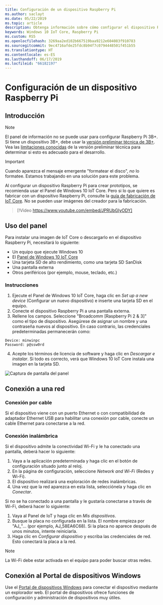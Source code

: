 ```yaml
---
title: Configuración de un dispositivo Raspberry Pi
ms.author: saclayt
ms.date: 05/22/2019
ms.topic: article
description: Obtenga información sobre cómo configurar el dispositivo Raspberry Pi con Windows 10 IoT Core.
keywords: Windows 10 IoT Core, Raspberry Pi
ms.custom: RS5
ms.openlocfilehash: 3269aa2ed102b667519baa9212e604083f910783
ms.sourcegitcommit: 9ec4716afde25fdc8b94f7c0794448501f451b55
ms.translationtype: HT
ms.contentlocale: es-ES
ms.lasthandoff: 06/17/2019
ms.locfileid: "66182197"
---
```

# <a name="setting-up-a-raspberry-pi"></a>Configuración de un dispositivo Raspberry Pi

## <a name="overview"></a>Introducción

> [!NOTE]
> El panel de información no se puede usar para configurar Raspberry Pi 3B+. Si tiene un dispositivo 3B+, debe usar la [versión preliminar técnica de 3B+](https://www.microsoft.com/en-us/software-download/windowsiot). Vea las [limitaciones conocidas](https://docs.microsoft.com/en-us/windows/iot-core/troubleshooting) de la versión preliminar técnica para determinar si esto es adecuado para el desarrollo.

> [!IMPORTANT]
> Cuando aparezca el mensaje emergente "formatear el disco", _no_ lo formatee. Estamos trabajando en una solución para este problema.

Al configurar un dispositivo Raspberry Pi para crear prototipos, se recomienda usar el Panel de Windows 10 IoT Core. Pero si lo que quiere es fabricar con un dispositivo Raspberry Pi, consulte la [guía de fabricación de IoT Core](https://docs.microsoft.com/en-us/windows-hardware/manufacture/iot/iot-core-manufacturing-guide). No se pueden usar imágenes del creador para la fabricación.
<br>
> [!Video https://www.youtube.com/embed/JPRUbGIyODY]

## <a name="using-the-dashboard"></a>Uso del panel

Para instalar una imagen de IoT Core o descargarlo en el dispositivo Raspberry Pi, necesitará lo siguiente:
* Un equipo que ejecute Windows 10 
* El [Panel de Windows 10 IoT Core](https://docs.microsoft.com/windows/iot-core/downloads)
* Una tarjeta SD de alto rendimiento, como una tarjeta SD SanDisk
* Una pantalla externa
* Otros periféricos (por ejemplo, mouse, teclado, etc.)

### <a name="instructions"></a>Instrucciones

1. Ejecute el Panel de Windows 10 IoT Core, haga clic en *Set up a new device* (Configurar un nuevo dispositivo) e inserte una tarjeta SD en el equipo.
2. Conecte el dispositivo Raspberry Pi a una pantalla externa.
3. Rellene los campos. Seleccione "Broadcomm [Raspberry Pi 2 & 3]" como el tipo de dispositivo. Asegúrese de asignar un nombre y una contraseña nuevos al dispositivo. En caso contrario, las credenciales predeterminadas permanecerán como:

```
Device: minwinpc
Password: p@ssw0rd
```

4. Acepte los términos de licencia de software y haga clic en *Descargar e instalar*. Si todo es correcto, verá que Windows 10 IoT Core instala una imagen en la tarjeta SD.

![Captura de pantalla del panel](../media/DeviceSetup/Dashboard-Screenshot.jpg)

## <a name="connect-to-a-network"></a>Conexión a una red
### <a name="wired-connection"></a>Conexión por cable
Si el dispositivo viene con un puerto Ethernet o con compatibilidad de adaptador Ethernet USB para habilitar una conexión por cable, conecte un cable Ethernet para conectarse a la red.

### <a name="wireless-connection"></a>Conexión inalámbrica
Si el dispositivo admite la conectividad Wi-Fi y le ha conectado una pantalla, deberá hacer lo siguiente:

1. Vaya a la aplicación predeterminada y haga clic en el botón de configuración situado junto al reloj.
2. En la página de configuración, seleccione _Network and Wi-Fi_ (Redes y Wi-Fi).
3. El dispositivo realizará una exploración de redes inalámbricas.
4. Una vez que la red aparezca en esta lista, selecciónela y haga clic en _Conectar_.

Si no se ha conectado a una pantalla y le gustaría conectarse a través de Wi-Fi, deberá hacer lo siguiente:

1. Vaya al Panel de IoT y haga clic en _Mis dispositivos_.
2. Busque la placa no configurada en la lista. El nombre empieza por "AJ_"… (por ejemplo, AJ_58EA6C68). Si la placa no aparece después de unos minutos, intente reiniciarla.
3. Haga clic en _Configurar dispositivo_ y escriba las credenciales de red. Esto conectará la placa a la red.

> [!NOTE]
> La Wi-Fi debe estar activada en el equipo para poder buscar otras redes.

## <a name="connect-to-windows-device-portal"></a>Conexión al Portal de dispositivos Windows

Use el [Portal de dispositivos Windows](../manage-your-device/DevicePortal.md) para conectar el dispositivo mediante un explorador web. El portal de dispositivos ofrece funciones de configuración y administración de dispositivos muy útiles. 
